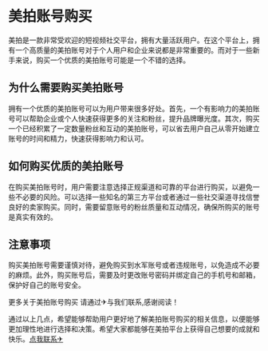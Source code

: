 # 美拍账号购买

美拍是一款非常受欢迎的短视频社交平台，拥有大量活跃用户。在这个平台上，拥有一个高质量的美拍账号对于个人用户和企业来说都是非常重要的。而对于一些新手来说，购买一个优质的美拍账号可能是一个不错的选择。

## 为什么需要购买美拍账号

拥有一个优质的美拍账号可以为用户带来很多好处。首先，一个有影响力的美拍账号可以帮助企业或个人快速获得更多的关注和粉丝，提升品牌曝光度。其次，购买一个已经积累了一定数量粉丝和互动的美拍账号，可以省去用户自己从零开始建立账号的时间和精力，快速获得影响力和认可。

## 如何购买优质的美拍账号

在购买美拍账号时，用户需要注意选择正规渠道和可靠的平台进行购买，以避免一些不必要的风险。可以选择一些知名的第三方平台或者通过一些社交渠道寻找信誉良好的卖家购买。同时，需要留意账号的粉丝质量和互动情况，确保所购买的账号是真实有效的。

## 注意事项

购买美拍账号需要谨慎对待，避免购买到水军账号或者违规账号，以免造成不必要的麻烦。此外，购买账号后，需要及时更改账号密码并绑定自己的手机号和邮箱，保护好自己的账号安全。

更多关于美拍账号购买 请通过✈与我们联系,感谢阅读！

通过以上几点，希望能够帮助用户更好地了解美拍账号购买的相关信息，以便能够更加理性地进行选择和决策。希望大家都能够在美拍平台上获得自己想要的成就和快乐。[点我联系✈](https://dev.G208.com)